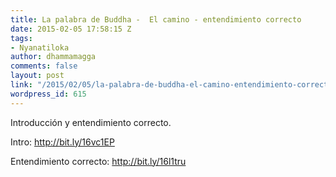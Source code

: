 ```yaml
---
title: La palabra de Buddha -  El camino - entendimiento correcto
date: 2015-02-05 17:58:15 Z
tags:
- Nyanatiloka
author: dhammamagga
comments: false
layout: post
link: "/2015/02/05/la-palabra-de-buddha-el-camino-entendimiento-correcto/"
wordpress_id: 615
---
```


Introducción y entendimiento correcto.

Intro: http://bit.ly/16vc1EP

Entendimiento correcto: http://bit.ly/16l1tru
